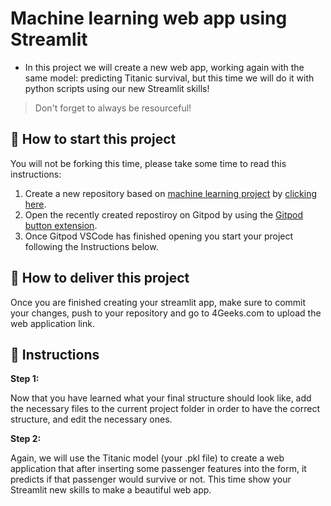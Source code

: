 <!-- hide -->
# Machine learning web app using Streamlit
<!-- endhide -->

- In this project we will create a new web app, working again with the same model: predicting Titanic survival, but this time we will do it with python scripts using our new Streamlit skills! 

>Don't forget to always be resourceful!

## 🌱  How to start this project

You will not be forking this time, please take some time to read this instructions:

1. Create a new repository based on [machine learning project](https://github.com/4GeeksAcademy/machine-learning-python-template/generate) by [clicking here](https://github.com/4GeeksAcademy/machine-learning-python-template).
2. Open the recently created repostiroy on Gitpod by using the [Gitpod button extension](https://www.gitpod.io/docs/browser-extension/).
3. Once Gitpod VSCode has finished opening you start your project following the Instructions below.

## 🚛 How to deliver this project

Once you are finished creating your streamlit app, make sure to commit your changes, push to your repository and go to 4Geeks.com to upload the web application link.

## 📝 Instructions

**Step 1:**

Now that you have learned what your final structure should look like, add the necessary files to the current project folder in order to have the correct structure, and edit the necessary ones.

**Step 2:**

Again, we will use the Titanic model (your .pkl file) to create a web application that after inserting some passenger features into the form, it predicts if that passenger would survive or not. This time show your Streamlit new skills to make a beautiful web app.
